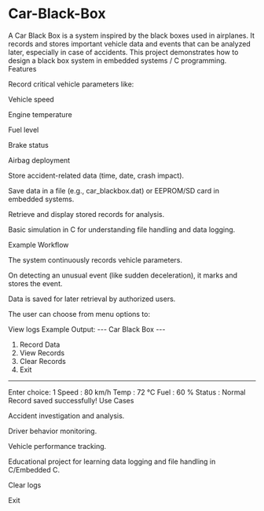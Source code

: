 # Car-Black-Box
A Car Black Box is a system inspired by the black boxes used in airplanes. It records and stores important vehicle data and events that can be analyzed later, especially in case of accidents. This project demonstrates how to design a black box system in embedded systems / C programming.
Features

Record critical vehicle parameters like:

Vehicle speed

Engine temperature

Fuel level

Brake status

Airbag deployment

Store accident-related data (time, date, crash impact).

Save data in a file (e.g., car_blackbox.dat) or EEPROM/SD card in embedded systems.

Retrieve and display stored records for analysis.

Basic simulation in C for understanding file handling and data logging.

Example Workflow

The system continuously records vehicle parameters.

On detecting an unusual event (like sudden deceleration), it marks and stores the event.

Data is saved for later retrieval by authorized users.

The user can choose from menu options to:

View logs
Example Output:
--- Car Black Box ---
1. Record Data
2. View Records
3. Clear Records
4. Exit
----------------------
Enter choice: 1
Speed  : 80 km/h
Temp   : 72 °C
Fuel   : 60 %
Status : Normal
Record saved successfully!
Use Cases

Accident investigation and analysis.

Driver behavior monitoring.

Vehicle performance tracking.

Educational project for learning data logging and file handling in C/Embedded C.

Clear logs

Exit
